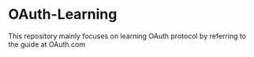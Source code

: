 # OAuth-Learning
This repository mainly focuses on learning OAuth protocol by referring to the guide at OAuth.com
